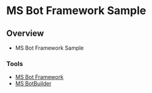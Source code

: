 # MS Bot Framework Sample


## Overview

- MS Bot Framework Sample

### Tools

- [MS Bot Framework](https://dev.botframework.com/)
- [MS BotBuilder](https://github.com/Microsoft/BotBuilder)
